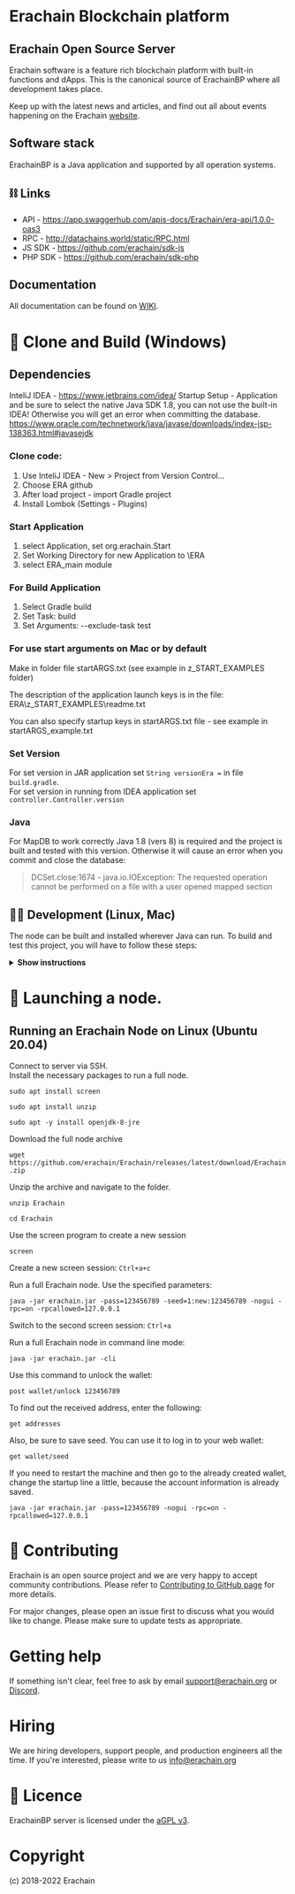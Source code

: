 # Erachain Blockchain platform

## Erachain Open Source Server

Erachain software is a feature rich blockchain platform with built-in functions and dApps. This is the canonical source
of ErachainBP where all development takes place.

Keep up with the latest news and articles, and find out all about events happening on the
Erachain [website](https://erachain.org/).

## Software stack

ErachainBP is a Java application and supported by all operation systems.

## ⛓ Links

- API - https://app.swaggerhub.com/apis-docs/Erachain/era-api/1.0.0-oas3
- RPC - http://datachains.world/static/RPC.html
- JS SDK - https://github.com/erachain/sdk-js
- PHP SDK - https://github.com/erachain/sdk-php

## Documentation

All documentation can be found on [WIKI](https://wiki.erachain.org/ru/home).

# 🚀️ Clone and Build (Windows)

## Dependencies

InteliJ IDEA - https://www.jetbrains.com/idea/
Startup Setup - Application and be sure to select the native Java SDK 1.8, you can not use the built-in IDEA! Otherwise
you will get an error when committing the database.  
https://www.oracle.com/technetwork/java/javase/downloads/index-jsp-138363.html#javasejdk

### Clone code:

1. Use InteliJ IDEA - New > Project from Version Control...
2. Choose ERA github
3. After load project - import Gradle project
4. Install Lombok (Settings - Plugins)

### Start Application

1. select Application, set org.erachain.Start
2. Set Working Directory for new Application to \ERA
3. select ERA_main module

### For Build Application

1. Select Gradle build
2. Set Task: build
3. Set Arguments: --exclude-task test

### For use start arguments on Mac or by default

Make in folder file startARGS.txt (see example in z_START_EXAMPLES folder)

The description of the application launch keys is in the file:  
ERA\z_START_EXAMPLES\readme.txt

You can also specify startup keys in startARGS.txt file - see example in startARGS_example.txt

### Set Version

For set version in JAR application set `String versionEra =` in file `build.gradle`.   
For set version in running from IDEA application set `controller.Controller.version`

### Java

For MapDB to work correctly Java 1.8 (vers 8) is required and the project is built and tested with this version.
Otherwise it will cause an error when you commit and close the database:

> DCSet.close:1674 - java.io.IOException: The requested operation cannot be performed on a file with a user opened mapped section

## 👨‍💻 Development (Linux, Mac)

The node can be built and installed wherever Java can run. To build and test this project, you will have to follow these
steps:

<details><summary><b>Show instructions</b></summary>

*1. Setup the environment.*

- Install Java for your platform:

```bash
sudo apt-get update
sudo apt-get install openjdk-8-jre                     # Ubuntu
# or
# brew cask install adoptopenjdk/openjdk/adoptopenjdk8 # Mac
```

- Install SBT (Scala Build Tool)

Please follow the SBT installation instructions depending on your
platform ([Linux](https://www.scala-sbt.org/1.0/docs/Installing-sbt-on-Linux.html)
, [Mac](https://www.scala-sbt.org/1.0/docs/Installing-sbt-on-Mac.html)
, [Windows](https://www.scala-sbt.org/1.0/docs/Installing-sbt-on-Windows.html))

*2. Clone this repo*

```bash
git clone https://github.com/erachain/Erachain
```

*3. Compile and run tests*

```bash
sbt checkPR
```

*4. Run integration tests (optional)*

- Run one test:

```bash
sbt node-it/testOnly *.TestClassName
# or 
# bash node-it/testOnly full.package.TestClassName
```

*5. Build packages*

```bash
sbt packageAll                   # Mainnet
```

`sbt packageAll` ‌produces only `deb` package along with a fat `jar`.

*6. Install DEB package*

`deb` package is located in target folder. You can replace '*' with actual package name:

```bash
sudo dpkg -i node/target/*.deb
```
</details>

# 🔧 Launching a node.

## Running an Erachain Node on Linux (Ubuntu 20.04)

Connect to server via SSH.  
Install the necessary packages to run a full node.

``sudo apt install screen``

``sudo apt install unzip``

``sudo apt -y install openjdk-8-jre``

Download the full node archive

``wget https://github.com/erachain/Erachain/releases/latest/download/Erachain.zip``

Unzip the archive and navigate to the folder.

``unzip Erachain``

``cd Erachain``

Use the screen program to create a new session

``screen``

Create a new screen session: ``Ctrl+a+c``

Run a full Erachain node. Use the specified parameters:

``java -jar erachain.jar -pass=123456789 -seed=1:new:123456789 -nogui -rpc=on -rpcallowed=127.0.0.1``

Switch to the second screen session: ``Ctrl+a``

Run a full Erachain node in command line mode:

``java -jar erachain.jar -cli``

Use this command to unlock the wallet:

``post wallet/unlock 123456789``

To find out the received address, enter the following:

``get addresses``

Also, be sure to save seed. You can use it to log in to your web wallet:

``get wallet/seed``

If you need to restart the machine and then go to the already created wallet, change the startup line a little, because the account information is already saved.

``java -jar erachain.jar -pass=123456789 -nogui -rpc=on -rpcallowed=127.0.0.1``

# 🤝 Contributing

Erachain is an open source project and we are very happy to accept community contributions. Please refer
to [Contributing to GitHub page](https://github.com/erachain/Erachain/blob/master/CONTRIBUTING.md) for more details.

For major changes, please open an issue first to discuss what you would like to change. Please make sure to update tests
as appropriate.

# Getting help

If something isn't clear, feel free to ask by email <support@erachain.org> or [Discord](https://discord.gg/vcDbPHyZ).

# Hiring

We are hiring developers, support people, and production engineers all the time. If you're interested, please write to
us <info@erachain.org>

# 📝 Licence

ErachainBP server is licensed under the [aGPL v3](https://github.com/erachain/Erachain/blob/master/LICENSE).

# Copyright

(c) 2018-2022 Erachain